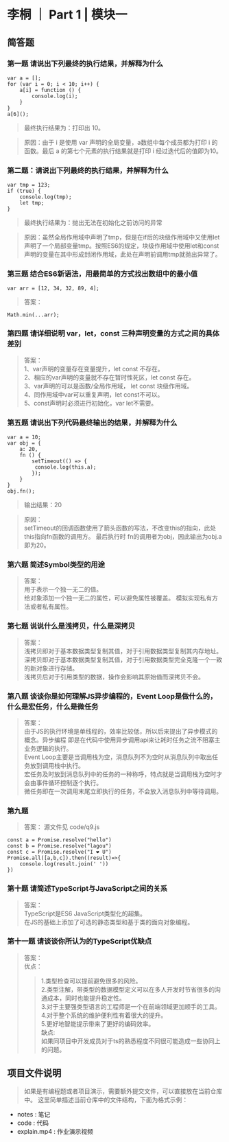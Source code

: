 # 李桐 ｜ Part 1 | 模块一

## 简答题

### 第一题 请说出下列最终的执行结果，并解释为什么

    var a = [];
    for (var i = 0; i < 10; i++) {
        a[i] = function () {
            console.log(i);
        }
    } 
    a[6]();

>最终执行结果为：打印出 10。

>原因：由于 i 是使用 var 声明的全局变量，a数组中每个成员都为打印 i 的函数。最后 a 的第七个元素的执行结果就是打印 i 经过迭代后的值即为10。

### 第二题：请说出下列最终的执行结果，并解释为什么

    var tmp = 123;
    if (true) {
        console.log(tmp);
        let tmp;
    }

>最终执行结果为：抛出无法在初始化之前访问的异常

>原因：虽然全局作用域中声明了tmp，但是在if后的块级作用域中又使用let声明了一个局部变量tmp。按照ES6的规定，块级作用域中使用let和const声明的变量在其中形成封闭作用域，此处在声明前调用tmp就抛出异常了。

### 第三题 结合ES6新语法，用最简单的方式找出数组中的最小值

    var arr = [12, 34, 32, 89, 4];

>答案：

    Math.min(...arr);

### 第四题 请详细说明 var，let，const 三种声明变量的方式之间的具体差别

>答案：  
> 1、var声明的变量存在变量提升，let const 不存在。  
> 2、相应的var声明的变量就不存在暂时性死区，let const 存在。  
> 3、var声明的可以是函数/全局作用域， let const 块级作用域。  
> 4、同作用域中var可以重复声明，let const不可以。  
> 5、const声明时必须进行初始化，var let不需要。  

### 第五题 请说出下列代码最终输出的结果，并解释为什么

    var a = 10;
    var obj = {
        a: 20,
        fn () {
            setTimeout(() => {
             console.log(this.a);   
            });
        }
    }
    obj.fn();

>输出结果：20

>原因：  
>setTimeout的回调函数使用了箭头函数的写法，不改变this的指向，此处this指向fn函数的调用方。 最后执行时 fn的调用者为obj，因此输出为obj.a即为20。

### 第六题 简述Symbol类型的用途

>答案：  
>用于表示一个独一无二的值。  
>给对象添加一个独一无二的属性，可以避免属性被覆盖。
>模拟实现私有方法或者私有属性。

### 第七题 说说什么是浅拷贝，什么是深拷贝

>答案：  
>浅拷贝即对于基本数据类型复制其值，对于引用数据类型复制其内存地址。  
>深拷贝即对于基本数据类型复制其值，对于引用数据类型完全克隆一个一致的新对象进行存储。  
>浅拷贝后对于引用类型的数据，操作会影响其原始值而深拷贝不会。

### 第八题 谈谈你是如何理解JS异步编程的，Event Loop是做什么的，什么是宏任务，什么是微任务

>答案：  
>由于JS的执行环境是单线程的，效率比较低，所以后来提出了异步模式的概念。异步编程
即是在代码中使用异步调用api来让耗时任务之流不阻塞主业务逻辑的执行。  
>Event Loop主要是当调用栈为空，消息队列不为空时从消息队列中取出任务放到调用栈中执行。  
>宏任务及时放到消息队列中的任务的一种称呼，特点就是当调用栈为空时才会由事件循环控制逐个执行。  
>微任务即在一次调用末尾立即执行的任务，不会放入消息队列中等待调用。

### 第九题

>答案： 源文件见 code/q9.js

    const a = Promise.resolve("hello")
    const b = Promise.resolve("lagou")
    const c = Promise.resolve("I ❤️ U")
    Promise.all([a,b,c]).then((result)=>{
        console.log(result.join(' '))
    })

### 第十题 请简述TypeScript与JavaScript之间的关系

>答案：  
>TypeScript是ES6 JavaScript类型化的超集。  
>在JS的基础上添加了可选的静态类型和基于类的面向对象编程。

### 第十一题 请谈谈你所认为的TypeScript优缺点

>答案：  
>优点：  
>>1.类型检查可以提前避免很多的风险。  
>>2.类型注解，带类型的数据模型定义可以在多人开发时节省很多的沟通成本，同时也能提升稳定性。  
>>3.对于主要强类型语言的工程师是一个在前端领域更加顺手的工具。  
>>4.对于整个系统的维护便利性有着很大的提升。  
>>5.更好地智能提示带来了更好的编码效率。  
>缺点:  
>>如果同项目中开发成员对于ts的熟悉程度不同很可能造成一些协同上的问题。

## 项目文件说明

> 如果是有编程题或者项目演示，需要额外提交文件，可以直接放在当前仓库中。
> 这里简单描述当前仓库中的文件结构，下面为格式示例：

- notes : 笔记
- code : 代码
- explain.mp4 : 作业演示视频